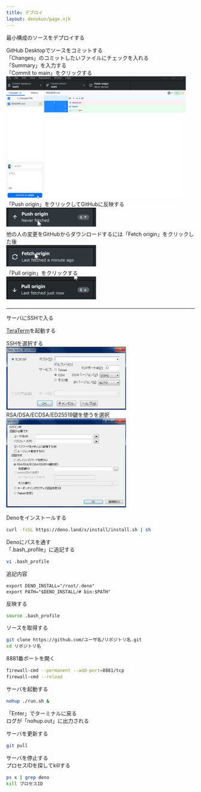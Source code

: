 ```yaml
---
title: デプロイ
layout: denokun/page.njk
---
```


最小構成のソースをデプロイする

GitHub Desktopでソースをコミットする  
「Changes」のコミットしたいファイルにチェックを入れる  
「Summary」を入力する  
「Commit to main」をクリックする  
<img src="/denokun/img/desktop_commit.jpg" width="480"/>  
「Push origin」をクリックしてGitHubに反映する  
<img src="/denokun/img/desktop_push.jpg" width="240"/>  
他の人の変更をGitHubからダウンロードするには「Fetch origin」をクリックした後  
<img src="/denokun/img/desktop_fetch.jpg" width="240"/>  
「Pull origin」をクリックする  
<img src="/denokun/img/desktop_pull.jpg" width="240"/>  

---

サーバにSSHで入る

[TeraTerm](https://forest.watch.impress.co.jp/library/software/utf8teraterm/)を起動する

SSHを選択する  
<img src="/denokun/img/tterm1.jpg" width="320"/>  
RSA/DSA/ECDSA/ED25519鍵を使うを選択  
<img src="/denokun/img/tterm2.jpg" width="320"/>  

Denoをインストールする
```sh
curl -fsSL https://deno.land/x/install/install.sh | sh
```

Denoにパスを通す  
「.bash_profile」に追記する
```sh
vi .bash_profile
```
追記内容
```
export DENO_INSTALL="/root/.deno"
export PATH="$DENO_INSTALL/# bin:$PATH"
```

反映する
```sh
source .bash_profile
```

ソースを取得する
```sh
git clone https://github.com/ユーザ名/リポジトリ名.git
cd リポジトリ名
```

8881番ポートを開く
```sh
firewall-cmd --permanent --add-port=8881/tcp
firewall-cmd --reload
```

サーバを起動する
```sh
nohup ./run.sh &
```

「Enter」でターミナルに戻る  
ログが「nohup.out」に出力される

サーバを更新する  
```sh
git pull
```

サーバを停止する  
プロセスIDを探してkillする
```sh
ps x | grep deno
kill プロセスID
```
